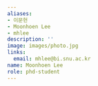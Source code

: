 ```yaml
---
aliases:
- 이문헌
- Moonhoen Lee
- mhlee
description: ''
image: images/photo.jpg
links:
  email: mhlee@bi.snu.ac.kr
name: Moonhoen Lee
role: phd-student
---
```


